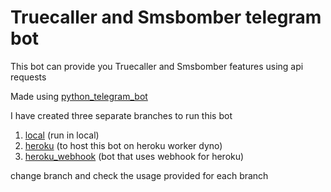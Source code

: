 
# Truecaller and Smsbomber telegram bot

This bot can provide you Truecaller and Smsbomber features using api requests

Made using [python_telegram_bot](https://github.com/python-telegram-bot/python-telegram-bot)


I have created three separate branches to run this bot

1. [local](https://github.com/rudranag/Truecaller-Smsbomber_telegram_bot/tree/local) (run in local)
2. [heroku](https://github.com/rudranag/Truecaller-Smsbomber_telegram_bot/tree/heroku) (to host this bot on heroku worker dyno)
3. [heroku_webhook](https://github.com/rudranag/Truecaller-Smsbomber_telegram_bot/tree/heroku_webhook) (bot that uses webhook for heroku)


change branch and check the usage provided for each branch


